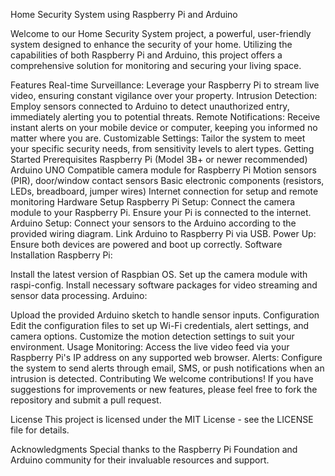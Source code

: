 Home Security System using Raspberry Pi and Arduino

Welcome to our Home Security System project, a powerful, user-friendly system designed to enhance the security of your home. Utilizing the capabilities of both Raspberry Pi and Arduino, this project offers a comprehensive solution for monitoring and securing your living space.

Features
Real-time Surveillance: Leverage your Raspberry Pi to stream live video, ensuring constant vigilance over your property.
Intrusion Detection: Employ sensors connected to Arduino to detect unauthorized entry, immediately alerting you to potential threats.
Remote Notifications: Receive instant alerts on your mobile device or computer, keeping you informed no matter where you are.
Customizable Settings: Tailor the system to meet your specific security needs, from sensitivity levels to alert types.
Getting Started
Prerequisites
Raspberry Pi (Model 3B+ or newer recommended)
Arduino UNO
Compatible camera module for Raspberry Pi
Motion sensors (PIR), door/window contact sensors
Basic electronic components (resistors, LEDs, breadboard, jumper wires)
Internet connection for setup and remote monitoring
Hardware Setup
Raspberry Pi Setup: Connect the camera module to your Raspberry Pi. Ensure your Pi is connected to the internet.
Arduino Setup: Connect your sensors to the Arduino according to the provided wiring diagram. Link Arduino to Raspberry Pi via USB.
Power Up: Ensure both devices are powered and boot up correctly.
Software Installation
Raspberry Pi:

Install the latest version of Raspbian OS.
Set up the camera module with raspi-config.
Install necessary software packages for video streaming and sensor data processing.
Arduino:

Upload the provided Arduino sketch to handle sensor inputs.
Configuration
Edit the configuration files to set up Wi-Fi credentials, alert settings, and camera options.
Customize the motion detection settings to suit your environment.
Usage
Monitoring: Access the live video feed via your Raspberry Pi's IP address on any supported web browser.
Alerts: Configure the system to send alerts through email, SMS, or push notifications when an intrusion is detected.
Contributing
We welcome contributions! If you have suggestions for improvements or new features, please feel free to fork the repository and submit a pull request.

License
This project is licensed under the MIT License - see the LICENSE file for details.

Acknowledgments
Special thanks to the Raspberry Pi Foundation and Arduino community for their invaluable resources and support.
